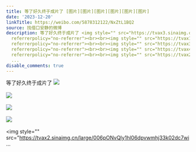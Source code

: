 ```yaml
---
title: 等了好久终于成片了 [图片][图片][图片][图片][图片][图片]
date: '2023-12-20'
linkTitle: https://weibo.com/5878312122/NxZtL1BQ2
source: 找借口安静的微博
description: 等了好久终于成片了 <img style="" src="https://tvax3.sinaimg.cn/large/006pONvQly1hl06dbylvoj33k02dc7wi.jpg"
  referrerpolicy="no-referrer"><br><br><img style="" src="https://tvax1.sinaimg.cn/large/006pONvQly1hl06dfj131j32dc3k0qv6.jpg"
  referrerpolicy="no-referrer"><br><br><img style="" src="https://tvax3.sinaimg.cn/large/006pONvQly1hl06diuqb1j33k02dc7wi.jpg"
  referrerpolicy="no-referrer"><br><br><img style="" src="https://tvax4.sinaimg.cn/large/006pONvQly1hl06dmeo8zj33k02dchdu.jpg"
  referrerpolicy="no-referrer"><br><br><img style="" src="https://tvax2.sinaimg.cn/large/006pONvQly1hl06dpvwmhj33k02dc7wi
  ...
disable_comments: true
---
```

等了好久终于成片了 <img style="" src="https://tvax3.sinaimg.cn/large/006pONvQly1hl06dbylvoj33k02dc7wi.jpg" referrerpolicy="no-referrer"><br><br><img style="" src="https://tvax1.sinaimg.cn/large/006pONvQly1hl06dfj131j32dc3k0qv6.jpg" referrerpolicy="no-referrer"><br><br><img style="" src="https://tvax3.sinaimg.cn/large/006pONvQly1hl06diuqb1j33k02dc7wi.jpg" referrerpolicy="no-referrer"><br><br><img style="" src="https://tvax4.sinaimg.cn/large/006pONvQly1hl06dmeo8zj33k02dchdu.jpg" referrerpolicy="no-referrer"><br><br><img style="" src="https://tvax2.sinaimg.cn/large/006pONvQly1hl06dpvwmhj33k02dc7wi ...